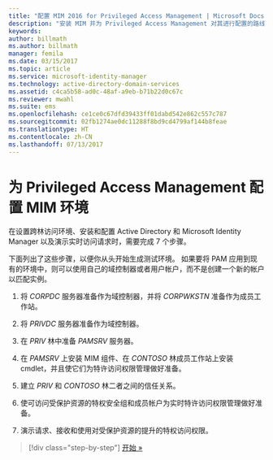 ```yaml
---
title: "配置 MIM 2016 for Privileged Access Management | Microsoft Docs"
description: "安装 MIM 并为 Privileged Access Management 对其进行配置的路线图。"
keywords: 
author: billmath
ms.author: billmath
manager: femila
ms.date: 03/15/2017
ms.topic: article
ms.service: microsoft-identity-manager
ms.technology: active-directory-domain-services
ms.assetid: c4ca5b58-ad0c-48af-a9eb-b71b22d0c67c
ms.reviewer: mwahl
ms.suite: ems
ms.openlocfilehash: ce1ce0c67dfd39433ff01dabd542e862c557c787
ms.sourcegitcommit: 02fb1274ae0dc11288f8bd9cd4799af144b8feae
ms.translationtype: HT
ms.contentlocale: zh-CN
ms.lasthandoff: 07/13/2017
---
```

# <a name="configure-the-mim-environment-for-privileged-access-management"></a>为 Privileged Access Management 配置 MIM 环境
在设置跨林访问环境、安装和配置 Active Directory 和 Microsoft Identity Manager 以及演示实时访问请求时，需要完成 7 个步骤。

下面列出了这些步骤，以便你从头开始生成测试环境。 如果要将 PAM 应用到现有的环境中，则可以使用自己的域控制器或者用户帐户，而不是创建一个新的帐户以匹配实例。

1.  将 *CORPDC* 服务器准备作为域控制器，并将 *CORPWKSTN* 准备作为成员工作站。

2.  将 *PRIVDC* 服务器准备作为域控制器。

3.  在 *PRIV* 林中准备 *PAMSRV* 服务器。

4.  在 *PAMSRV* 上安装 MIM 组件、在 *CONTOSO* 林成员工作站上安装 cmdlet，并且使它们为特许访问权限管理做好准备。

5.  建立 *PRIV* 和 *CONTOSO* 林二者之间的信任关系。

6.  使可访问受保护资源的特权安全组和成员帐户为实时特许访问权限管理做好准备。

7.  演示请求、接收和使用对受保护资源的提升的特权访问权限。

>[!div class="step-by-step"]
[开始 »](step-1-prepare-corp-domain.md)
